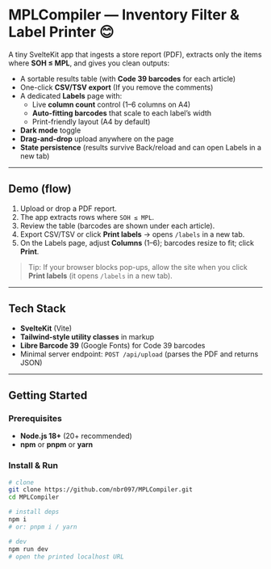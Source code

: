 # MPLCompiler — Inventory Filter & Label Printer 😊

A tiny SvelteKit app that ingests a store report (PDF), extracts only the items where **SOH ≤ MPL**, and gives you clean outputs:

- A sortable results table (with **Code 39 barcodes** for each article)
- One-click **CSV/TSV export** (If you remove the comments)
- A dedicated **Labels** page with:
  - Live **column count** control (1–6 columns on A4)
  - **Auto-fitting barcodes** that scale to each label’s width
  - Print-friendly layout (A4 by default)
- **Dark mode** toggle
- **Drag-and-drop** upload anywhere on the page
- **State persistence** (results survive Back/reload and can open Labels in a new tab)

---

## Demo (flow)
1. Upload or drop a PDF report.
2. The app extracts rows where `SOH ≤ MPL`.
3. Review the table (barcodes are shown under each article).
4. Export CSV/TSV or click **Print labels** → opens `/labels` in a new tab.
5. On the Labels page, adjust **Columns** (1–6); barcodes resize to fit; click **Print**.

> Tip: If your browser blocks pop-ups, allow the site when you click **Print labels** (it opens `/labels` in a new tab).

---

## Tech Stack

- **SvelteKit** (Vite)
- **Tailwind-style utility classes** in markup
- **Libre Barcode 39** (Google Fonts) for Code 39 barcodes
- Minimal server endpoint: `POST /api/upload` (parses the PDF and returns JSON)

---

## Getting Started

### Prerequisites
- **Node.js 18+** (20+ recommended)
- **npm** or **pnpm** or **yarn**

### Install & Run

```bash
# clone
git clone https://github.com/nbr097/MPLCompiler.git
cd MPLCompiler

# install deps
npm i
# or: pnpm i / yarn

# dev
npm run dev
# open the printed localhost URL
